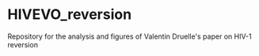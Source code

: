 # HIVEVO_reversion
Repository for the analysis and figures of Valentin Druelle's paper on HIV-1 reversion
